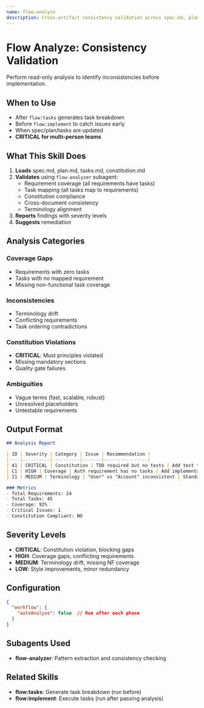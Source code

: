 ```yaml
---
name: flow:analyze
description: Cross-artifact consistency validation across spec.md, plan.md, and tasks.md. Identifies gaps, conflicts, and constitution violations using the flow-analyzer subagent.
---
```


# Flow Analyze: Consistency Validation

Perform read-only analysis to identify inconsistencies before implementation.

## When to Use

- After `flow:tasks` generates task breakdown
- Before `flow:implement` to catch issues early
- When spec/plan/tasks are updated
- **CRITICAL for multi-person teams**

## What This Skill Does

1. **Loads** spec.md, plan.md, tasks.md, constitution.md
2. **Validates** using `flow-analyzer` subagent:
   - Requirement coverage (all requirements have tasks)
   - Task mapping (all tasks map to requirements)
   - Constitution compliance
   - Cross-document consistency
   - Terminology alignment
3. **Reports** findings with severity levels
4. **Suggests** remediation

## Analysis Categories

### Coverage Gaps
- Requirements with zero tasks
- Tasks with no mapped requirement
- Missing non-functional task coverage

### Inconsistencies
- Terminology drift
- Conflicting requirements
- Task ordering contradictions

### Constitution Violations
- **CRITICAL**: Must principles violated
- Missing mandatory sections
- Quality gate failures

### Ambiguities
- Vague terms (fast, scalable, robust)
- Unresolved placeholders
- Untestable requirements

## Output Format

```markdown
## Analysis Report

| ID | Severity | Category | Issue | Recommendation |
|----|----------|----------|-------|----------------|
| A1 | CRITICAL | Constitution | TDD required but no tests | Add test tasks |
| C1 | HIGH | Coverage | Auth requirement has no tasks | Add implementation tasks |
| I1 | MEDIUM | Terminology | "User" vs "Account" inconsistent | Standardize to "User" |

### Metrics
- Total Requirements: 24
- Total Tasks: 45
- Coverage: 92%
- Critical Issues: 1
- Constitution Compliant: NO
```

## Severity Levels

- **CRITICAL**: Constitution violation, blocking gaps
- **HIGH**: Coverage gaps, conflicting requirements
- **MEDIUM**: Terminology drift, missing NF coverage
- **LOW**: Style improvements, minor redundancy

## Configuration

```json
{
  "workflow": {
    "autoAnalyze": false  // Run after each phase
  }
}
```

## Subagents Used

- **flow-analyzer**: Pattern extraction and consistency checking

## Related Skills

- **flow:tasks**: Generate task breakdown (run before)
- **flow:implement**: Execute tasks (run after passing analysis)
